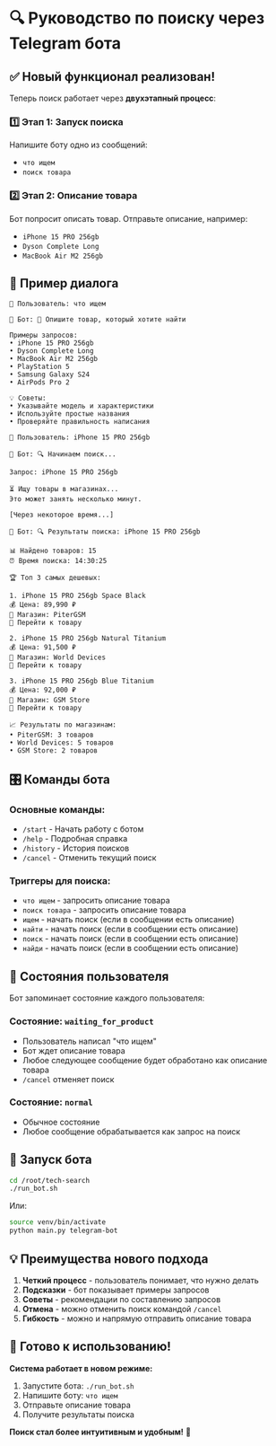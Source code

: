 # 🔍 Руководство по поиску через Telegram бота

## ✅ Новый функционал реализован!

Теперь поиск работает через **двухэтапный процесс**:

### 1️⃣ Этап 1: Запуск поиска
Напишите боту одно из сообщений:
- `что ищем`
- `поиск товара`

### 2️⃣ Этап 2: Описание товара
Бот попросит описать товар. Отправьте описание, например:
- `iPhone 15 PRO 256gb`
- `Dyson Complete Long`
- `MacBook Air M2 256gb`

## 📱 Пример диалога

```
👤 Пользователь: что ищем

🤖 Бот: 📝 Опишите товар, который хотите найти

Примеры запросов:
• iPhone 15 PRO 256gb
• Dyson Complete Long
• MacBook Air M2 256gb
• PlayStation 5
• Samsung Galaxy S24
• AirPods Pro 2

💡 Советы:
• Указывайте модель и характеристики
• Используйте простые названия
• Проверяйте правильность написания

👤 Пользователь: iPhone 15 PRO 256gb

🤖 Бот: 🔍 Начинаем поиск...

Запрос: iPhone 15 PRO 256gb

⏳ Ищу товары в магазинах...
Это может занять несколько минут.

[Через некоторое время...]

🤖 Бот: 🔍 Результаты поиска: iPhone 15 PRO 256gb

📊 Найдено товаров: 15
⏰ Время поиска: 14:30:25

🏆 Топ 3 самых дешевых:

1. iPhone 15 PRO 256gb Space Black
💰 Цена: 89,990 ₽
🏪 Магазин: PiterGSM
🔗 Перейти к товару

2. iPhone 15 PRO 256gb Natural Titanium  
💰 Цена: 91,500 ₽
🏪 Магазин: World Devices
🔗 Перейти к товару

3. iPhone 15 PRO 256gb Blue Titanium
💰 Цена: 92,000 ₽
🏪 Магазин: GSM Store
🔗 Перейти к товару

📈 Результаты по магазинам:
• PiterGSM: 3 товаров
• World Devices: 5 товаров
• GSM Store: 2 товаров
```

## 🎛️ Команды бота

### Основные команды:
- `/start` - Начать работу с ботом
- `/help` - Подробная справка
- `/history` - История поисков
- `/cancel` - Отменить текущий поиск

### Триггеры для поиска:
- `что ищем` - запросить описание товара
- `поиск товара` - запросить описание товара
- `ищем` - начать поиск (если в сообщении есть описание)
- `найти` - начать поиск (если в сообщении есть описание)
- `поиск` - начать поиск (если в сообщении есть описание)
- `найди` - начать поиск (если в сообщении есть описание)

## 🔄 Состояния пользователя

Бот запоминает состояние каждого пользователя:

### Состояние: `waiting_for_product`
- Пользователь написал "что ищем"
- Бот ждет описание товара
- Любое следующее сообщение будет обработано как описание товара
- `/cancel` отменяет поиск

### Состояние: `normal`
- Обычное состояние
- Любое сообщение обрабатывается как запрос на поиск

## 🚀 Запуск бота

```bash
cd /root/tech-search
./run_bot.sh
```

Или:
```bash
source venv/bin/activate
python main.py telegram-bot
```

## 💡 Преимущества нового подхода

1. **Четкий процесс** - пользователь понимает, что нужно делать
2. **Подсказки** - бот показывает примеры запросов
3. **Советы** - рекомендации по составлению запросов
4. **Отмена** - можно отменить поиск командой `/cancel`
5. **Гибкость** - можно и напрямую отправить описание товара

## 🎯 Готово к использованию!

**Система работает в новом режиме:**

1. Запустите бота: `./run_bot.sh`
2. Напишите боту: `что ищем`
3. Отправьте описание товара
4. Получите результаты поиска

**Поиск стал более интуитивным и удобным!** 🚀

